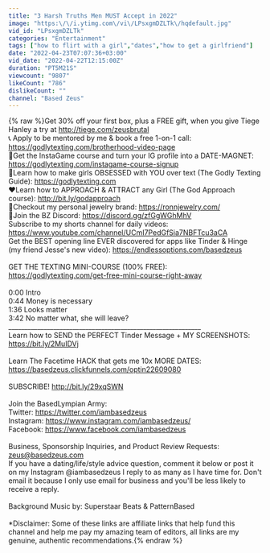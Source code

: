 ```yaml
---
title: "3 Harsh Truths Men MUST Accept in 2022"
image: "https:\/\/i.ytimg.com\/vi\/LPsxgmDZLTk\/hqdefault.jpg"
vid_id: "LPsxgmDZLTk"
categories: "Entertainment"
tags: ["how to flirt with a girl","dates","how to get a girlfriend"]
date: "2022-04-23T07:07:36+03:00"
vid_date: "2022-04-22T12:15:00Z"
duration: "PT5M21S"
viewcount: "9807"
likeCount: "786"
dislikeCount: ""
channel: "Based Zeus"
---
```

{% raw %}Get 30% off your first box, plus a FREE gift, when you give Tiege Hanley a try at <a rel="nofollow" target="blank" href="http://tiege.com/zeusbrutal">http://tiege.com/zeusbrutal</a><br />📞 Apply to be mentored by me &amp; book a free 1-on-1 call: <a rel="nofollow" target="blank" href="https://godlytexting.com/brotherhood-video-page">https://godlytexting.com/brotherhood-video-page</a><br />📲Get the InstaGame course and turn your IG profile into a DATE-MAGNET: <a rel="nofollow" target="blank" href="https://godlytexting.com/instagame-course-signup">https://godlytexting.com/instagame-course-signup</a> <br />💬Learn how to make girls OBSESSED with YOU over text (The Godly Texting Guide): <a rel="nofollow" target="blank" href="https://godlytexting.com">https://godlytexting.com</a> <br />❤️Learn how to APPROACH &amp; ATTRACT any Girl (The God Approach course): <a rel="nofollow" target="blank" href="http://bit.ly/godapproach">http://bit.ly/godapproach</a> <br />💎Checkout my personal jewelry brand: <a rel="nofollow" target="blank" href="https://ronnjewelry.com/">https://ronnjewelry.com/</a><br />💬Join the BZ Discord: <a rel="nofollow" target="blank" href="https://discord.gg/zfGgWGhMhV">https://discord.gg/zfGgWGhMhV</a><br />Subscribe to my shorts channel for daily videos: <a rel="nofollow" target="blank" href="https://www.youtube.com/channel/UCmI7PedGfSia7NBFTcu3aCA">https://www.youtube.com/channel/UCmI7PedGfSia7NBFTcu3aCA</a><br />Get the BEST opening line EVER discovered for apps like Tinder &amp; Hinge (my friend Jesse's new video): <a rel="nofollow" target="blank" href="https://endlessoptions.com/basedzeus">https://endlessoptions.com/basedzeus</a><br /><br />GET THE TEXTING MINI-COURSE (100% FREE): <a rel="nofollow" target="blank" href="https://godlytexting.com/get-free-mini-course-right-away">https://godlytexting.com/get-free-mini-course-right-away</a> <br /><br />0:00 Intro<br />0:44 Money is necessary<br />1:36 Looks matter<br />3:42 No matter what, she will leave?<br />____________________________________________________________<br />Learn how to SEND the PERFECT Tinder Message + MY SCREENSHOTS: <a rel="nofollow" target="blank" href="https://bit.ly/2MuIDVj">https://bit.ly/2MuIDVj</a><br /><br />Learn The Facetime HACK that gets me 10x MORE DATES: <a rel="nofollow" target="blank" href="https://basedzeus.clickfunnels.com/optin22609080">https://basedzeus.clickfunnels.com/optin22609080</a><br /><br />SUBSCRIBE! <a rel="nofollow" target="blank" href="http://bit.ly/29xqSWN">http://bit.ly/29xqSWN</a><br /><br />Join the BasedLympian Army:<br />Twitter: <a rel="nofollow" target="blank" href="https://twitter.com/iambasedzeus">https://twitter.com/iambasedzeus</a><br />Instagram: <a rel="nofollow" target="blank" href="https://www.instagram.com/iambasedzeus/">https://www.instagram.com/iambasedzeus/</a><br />Facebook: <a rel="nofollow" target="blank" href="https://www.facebook.com/iambasedzeus">https://www.facebook.com/iambasedzeus</a><br /><br />Business, Sponsorship Inquiries, and Product Review Requests: zeus@basedzeus.com<br />If you have a dating/life/style advice question, comment it below or post it on my Instagram @iambasedzeus I reply to as many as I have time for. Don't email it because I only use email for business and you'll be less likely to receive a reply.<br /><br />Background Music by: Superstaar Beats &amp; PatternBased<br /><br />*Disclaimer: Some of these links are affiliate links that help fund this channel and help me pay my amazing team of editors, all links are my genuine, authentic recommendations.{% endraw %}
